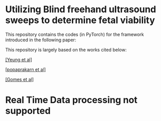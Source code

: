 
# Utilizing Blind freehand ultrasound sweeps to determine fetal viability

This repository contains the codes (in PyTorch) for the framework introduced in the following paper:

This repository is largely based on the works cited below:

[[Yeung et al]](https://www.sciencedirect.com/science/article/pii/S136184152100044X)

[[popaprakarn et al]](https://evidence.nejm.org/doi/full/10.1056/EVIDoa2100058)

[[Gomes et al]](https://www.nature.com/articles/s43856-022-00194-5)

# Real Time Data processing not supported
